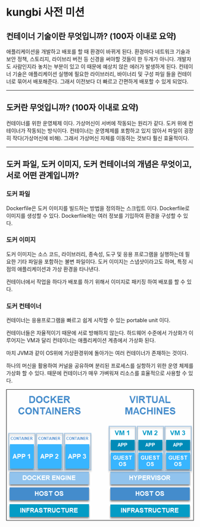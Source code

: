 # kungbi 사전 미션

## 컨테이너 기술이란 무엇입니까? (100자 이내로 요약)
애플리케이션을 개발하고 배포를 할 때 환경이 바뀌게 된다. 환경마다 네트워크 기술과 보안 정책, 스토리지, 라이브리 버전 등 신경을 써야할 것들이 한 두개가 아니다. 개발자도 사람인지라 놓치는 부분이 있고 이 때문에 예상치 않은 에러가 발생하게 된다. 컨테이너 기술은 애플리케이션 실행에 필요한 라이브러리, 바이너리 및 구성 파일 들을 컨테이너로 묶어서 배포해준다. 그래서 이전보다 더 빠르고 간편하게 배포할 수 있게 되었다.

---

## 도커란 무엇입니까? (100자 이내로 요약)
컨테이너를 위한 운영체제 이다. 가상머신이 서버에 작동되는 원리가 같다. 도커 위에 컨테이너가 작동되는 방식이다. 컨테이너는 운영체제를 포함하고 있지 않아서 파일이 굉장히 작다(가상머신에 비해). 그래서 가상머신 자체를 이동하는 것보다 훨신 효율적이다. 

---

## 도커 파일, 도커 이미지, 도커 컨테이너의 개념은 무엇이고, 서로 어떤 관계입니까?
### 도커 파일
Dockerfile은 도커 이미지를 빌드하는 방법을 정의하는 스크립트 이다. Dockerfile로 이미지를 생성할 수 있다. Dockerfile에는 여러 정보를 기입하여 환경을 구성할 수 있다.

### 도커 이미지
도커 이미지는 소스 코드, 라이브러리, 종속성, 도구 및 응용 프로그램을 실행하는데 필요한 기타 파일을 포함하는 불변 파일이다. 도커 이미지는 스냅샷이라고도 하며, 특정 시점의 애플리케이션과 가상 환경을 타나낸다. 

컨테이너에서 작업을 하다가 배포를 하기 위해서 이미지로 패키징 하여 배포를 할 수 있다.

### 도커 컨테이너
컨테이너는 응용프로그램을 빠르고 쉽게 시작할 수 있는 portable unit 이다.

컨테이너들은 자율적이기 때문에 서로 방해하지 않는다. 하드웨어 수준에서 가상화가 이루어지는 VM과 달리 컨테이너는 애플리케이션 계층에서 가상화 된다.

마치 JVM과 같이 OS위에 가상환경위에 돌아가는 여러 컨테이너가 존재하는 것이다.

하나의 머신을 활용하여 커널을 공유하며 분리된 프로세스를 실항하기 위한 운영 체제를 가상화 할 수 있다. 때문에 컨테이너가 매우 가벼워져 리소스를 효율적으로 사용할 수 있다.

![Alt text](image.png)